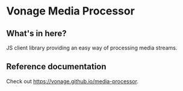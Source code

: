 # Vonage Media Processor

## What's in here?

JS client library providing an easy way of processing media streams.

## Reference documentation

Check out https://vonage.github.io/media-processor.

